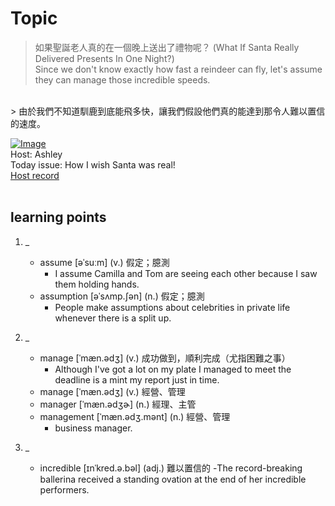 # Topic

> 如果聖誕老人真的在一個晚上送出了禮物呢？ (What If Santa Really Delivered Presents In One Night?) <br>
> Since we don't know exactly how fast a reindeer can fly, let's assume they can manage those incredible speeds.
 <br>
> 由於我們不知道馴鹿到底能飛多快，讓我們假設他們真的能達到那令人難以置信的速度。 <br>

[![Image](https://thumbnail.voicetube.com/w/1280/h/720/gey-oGUFiJo.jpg)](https://www.youtube.com/embed/gey-oGUFiJo?rel=0&showinfo=0&cc_load_policy=0&controls=1&autoplay=1&iv_load_policy=3&playsinline=1&wmode=transparent&start=106&end=113&enablejsapi=1&origin=https://tw.voicetube.com&widgetid=1)<br>
Host: Ashley
<br>Today issue: How I wish Santa was real!
<br>
[Host record](https://cdn.voicetube.com/everyday_records/4904/1606726100.mp3)
<br><br>
## learning points
1. _
	* assume  [əˈsuːm] (v.) 假定；臆測
		- I assume Camilla and Tom are seeing each other because I saw them holding hands.
	* assumption [əˈsʌmp.ʃən] (n.) 假定；臆測
		- People make assumptions about celebrities in private life whenever there is a split up.

2. _
	* manage [ˈmæn.ədʒ] (v.) 成功做到，順利完成（尤指困難之事）
		- Although I've got a lot on my plate I managed to meet the deadline is a mint my report just in time.
	* manage [ˈmæn.ədʒ] (v.) 經營、管理
	* manager [ˈmæn.ədʒɚ] (n.) 經理、主管
	* management [ˈmæn.ədʒ.mənt] (n.) 經營、管理
		- business manager.

3. _
	* incredible [ɪnˈkred.ə.bəl] (adj.) 難以置信的
		-The record-breaking ballerina received a standing ovation at the end of her incredible performers.
